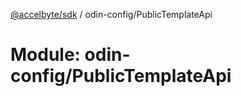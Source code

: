 [@accelbyte/sdk](../README.md) / odin-config/PublicTemplateApi

# Module: odin-config/PublicTemplateApi
